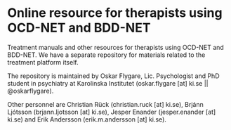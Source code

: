 # Online resource for therapists using OCD-NET and BDD-NET

Treatment manuals and other resources for therapists using OCD-NET and BDD-NET. We have a separate repository for materials related to the treatment platform itself.

The repository is maintained by Oskar Flygare, Lic. Psychologist and PhD student in psychiatry at Karolinska Institutet (oskar.flygare [at] ki.se || @oskarflygare).

Other personnel are Christian Rück (christian.ruck [at] ki.se), Brjánn Ljótsson (brjann.ljotsson [at] ki.se), Jesper Enander (jesper.enander [at] ki.se) and Erik Andersson (erik.m.andersson [at] ki.se).
